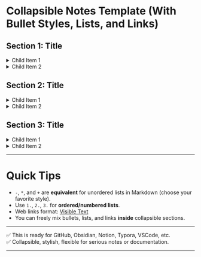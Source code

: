 # Collapsible Notes Template (With Bullet Styles, Lists, and Links)

## Section 1: Title
<details>
<summary>Child Item 1</summary>

_Add additional details here..._

- Bullet point using `-`
* Bullet point using `*`
+ Bullet point using `+`

1. First item in numbered list
2. Second item in numbered list
3. Third item in numbered list

🔗 Example Link: [Visit Formspree](https://formspree.io)

</details>

<details>
<summary>Child Item 2</summary>

_Add additional details here..._

- Another `-` bullet
- Second `-` bullet

🔗 Another Example: [UCLA OARC SAS Modules](https://stats.oarc.ucla.edu/sas/modules/)

</details>

## Section 2: Title
<details>
<summary>Child Item 1</summary>

_Add additional details here..._

* Bullet using `*`
* Another `*` bullet

1. Numbered Step 1
2. Numbered Step 2

🔗 Helpful resource: [Markdown Guide](https://www.markdownguide.org/)

</details>

<details>
<summary>Child Item 2</summary>

_Add additional details here..._

+ Bullet using `+`
+ Another `+` bullet

🔗 Resource Link: [Formspree Docs](https://formspree.io/docs)

</details>

## Section 3: Title
<details>
<summary>Child Item 1</summary>

_Add additional details here..._

- Quick point 1
- Quick point 2

🔗 External resource: [GitHub Markdown Syntax](https://docs.github.com/en/get-started/writing-on-github)

</details>

<details>
<summary>Child Item 2</summary>

_Add additional details here..._

* More notes here...
* And here...

</details>

---

# Quick Tips
- `-`, `*`, and `+` are **equivalent** for unordered lists in Markdown (choose your favorite style).
- Use `1.`, `2.`, `3.` for **ordered/numbered lists**.
- Web links format: [Visible Text](https://example.com)
- You can freely mix bullets, lists, and links **inside** collapsible sections.

---

✅ This is ready for GitHub, Obsidian, Notion, Typora, VSCode, etc.  
✅ Collapsible, stylish, flexible for serious notes or documentation.

---
